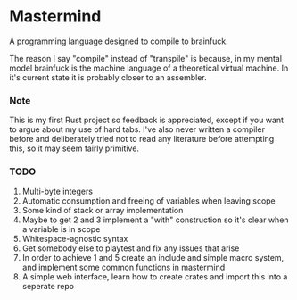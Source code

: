 # Mastermind

A programming language designed to compile to brainfuck.

The reason I say "compile" instead of "transpile" is because, in my mental model brainfuck is the machine language of a theoretical virtual machine. In it's current state it is probably closer to an assembler.

### Note

This is my first Rust project so feedback is appreciated, except if you want to argue about my use of hard tabs.
I've also never written a compiler before and deliberately tried not to read any literature before attempting this, so it may seem fairly primitive.

### TODO

1. Multi-byte integers
2. Automatic consumption and freeing of variables when leaving scope
3. Some kind of stack or array implementation
4. Maybe to get 2 and 3 implement a "with" construction so it's clear when a variable is in scope
5. Whitespace-agnostic syntax
6. Get somebody else to playtest and fix any issues that arise
7. In order to achieve 1 and 5 create an include and simple macro system, and implement some common functions in mastermind
8. A simple web interface, learn how to create crates and import this into a seperate repo
